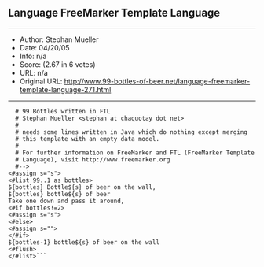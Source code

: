 
## Language FreeMarker Template Language ##
---
- Author: Stephan Mueller
- Date: 04/20/05
- Info: n/a
- Score:  (2.67 in 6 votes)
- URL: n/a
- Original URL: http://www.99-bottles-of-beer.net/language-freemarker-template-language-271.html
---

```<#--
  # 99 Bottles written in FTL
  # Stephan Mueller <stephan at chaquotay dot net>
  #
  # needs some lines written in Java which do nothing except merging
  # this template with an empty data model.
  #
  # For further information on FreeMarker and FTL (FreeMarker Template
  # Language), visit http://www.freemarker.org
  #-->
<#assign s="s">
<#list 99..1 as bottles>
${bottles} Bottle${s} of beer on the wall,
${bottles} bottle${s} of beer
Take one down and pass it around,
<#if bottles!=2>
<#assign s="s">
<#else>
<#assign s="">
</#if>
${bottles-1} bottle${s} of beer on the wall
<#flush>
</#list>```